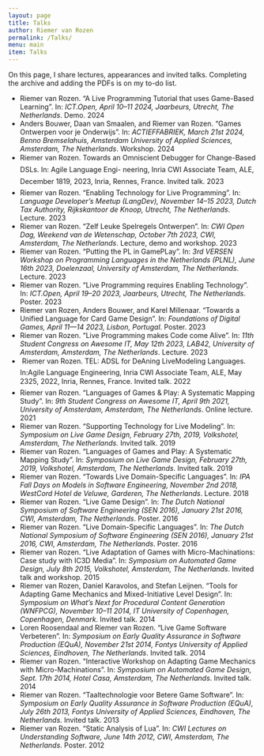 ```yaml
---
layout: page
title: Talks
author: Riemer van Rozen
permalink: /Talks/
menu: main
item: Talks
---
```

On this page, I share lectures, appearances and invited talks.
Completing the archive and adding the PDFs is on my to-do list.

* Riemer van Rozen. “A Live Programming Tutorial that uses Game-Based Learning”. In: *ICT.Open, April 10–11 2024, Jaarbeurs, Utrecht, The Netherlands*. Demo. 2024
* Anders Bouwer, Daan van Smaalen, and Riemer van Rozen. “Games Ontwerpen voor je Onderwijs”. In: *ACTIEFFABRIEK, March 21st 2024, Benno Bremselahuis, Amsterdam University of Applied Sciences, Amsterdam, The Netherlands*. Workshop. 2024
* Riemer van Rozen. Towards an Omniscient Debugger for Change-Based DSLs. In: Agile Language Engi- neering, Inria CWI Associate Team, ALE, December 1819, 2023, Inria, Rennes, France. Invited talk. 2023
* Riemer van Rozen. “Enabling Technology for Live Programming”. In: *Language Developer’s Meetup (LangDev), November 14–15 2023, Dutch Tax Authority, Rijkskantoor de Knoop, Utrecht, The Netherlands*. Lecture. 2023
* Riemer van Rozen. “Zelf Leuke Spelregels Ontwerpen”. In: *CWI Open Dag, Weekend van de Wetenschap, October 7th 2023, CWI, Amsterdam, The Netherlands*. Lecture, demo and workshop. 2023
* Riemer van Rozen. “Putting the PL in GamePLay”. In: *3rd VERSEN Workshop on Programming Languages in the Netherlands (PLNL), June 16th 2023, Doelenzaal, University of Amsterdam, The Netherlands*. Lecture. 2023
* Riemer van Rozen. “Live Programming requires Enabling Technology”. In: *ICT.Open, April 19–20 2023, Jaarbeurs, Utrecht, The Netherlands*. Poster. 2023
* Riemer van Rozen, Anders Bouwer, and Karel Millenaar. “Towards a Unified Language for Card Game Design”. In: *Foundations of Digital Games, April 11—14 2023, Lisbon, Portugal*. Poster. 2023
* Riemer van Rozen. “Live Programming makes Code come Alive”. In: *11th Student Congress on Awesome IT, May 12th 2023, LAB42, University of Amsterdam, Amsterdam, The Netherlands*. Lecture. 2023
*  Riemer van Rozen. TEL: ADSL for DeAning LiveModeling Languages. In:Agile Language Engineering, Inria CWI Associate Team, ALE, May 2325, 2022, Inria, Rennes, France. Invited talk. 2022
* Riemer van Rozen. “Languages of Games & Play: A Systematic Mapping Study”. In: *9th Student Congress on Awesome IT, April 9th 2021, University of Amsterdam, Amsterdam, The Netherlands*. Online lecture. 2021
* Riemer van Rozen. “Supporting Technology for Live Modeling”. In: *Symposium on Live Game Design, February 27th, 2019, Volkshotel, Amsterdam, The Netherlands.* Invited talk. 2019
* Riemer van Rozen. “Languages of Games and Play: A Systematic Mapping Study”. In: *Symposium on Live Game Design, February 27th, 2019, Volkshotel, Amsterdam, The Netherlands*. Invited talk. 2019
* Riemer van Rozen. “Towards Live Domain-Specific Languages”. In: *IPA Fall Days on Models in Software Engineering, November 2nd 2018, WestCord Hotel de Veluwe, Garderen, The Netherlands*. Lecture. 2018
* Riemer van Rozen. “Live Game Design”. In: *The Dutch National Symposium of Software Engineering (SEN 2016), January 21st 2016, CWI, Amsterdam, The Netherlands*. Poster. 2016
* Riemer van Rozen. “Live Domain-Specific Languages”. In: *The Dutch National Symposium of Software Engineering (SEN 2016), January 21st 2016, CWI, Amsterdam, The Netherlands*. Poster. 2016
* Riemer van Rozen. “Live Adaptation of Games with Micro-Machinations: Case study with IC3D Media”. In: *Symposium on Automated Game Design, July 8th 2015, Volkshotel, Amsterdam, The Netherlands*. Invited talk and workshop. 2015
* Riemer van Rozen, Daniel Karavolos, and Stefan Leijnen. “Tools for Adapting Game Mechanics and Mixed-Initiative Level Design”. In: *Symposium on What’s Next for Procedural Content Generation (WNFPCG), November 10–11 2014, IT University of Copenhagen, Copenhagen, Denmark*. Invited talk. 2014
* Loren Roosendaal and Riemer van Rozen. “Live Game Software Verbeteren”. In: *Symposium on Early Quality Assurance in Software Production (EQuA), November 21st 2014, Fontys University of Applied Sciences, Eindhoven, The Netherlands*. Invited talk. 2014
* Riemer van Rozen. “Interactive Workshop on Adapting Game Mechanics with Micro-Machinations”. In: *Symposium on Automated Game Design, Sept. 17th 2014, Hotel Casa, Amsterdam, The Netherlands*. Invited talk. 2014
* Riemer van Rozen. “Taaltechnologie voor Betere Game Software”. In: *Symposium on Early Quality Assurance in Software Production (EQuA), July 26th 2013, Fontys University of Applied Sciences, Eindhoven, The Netherlands*. Invited talk. 2013
* Riemer van Rozen. “Static Analysis of Lua”. In: *CWI Lectures on Understanding Software, June 14th 2012, CWI, Amsterdam, The Netherlands*. Poster. 2012